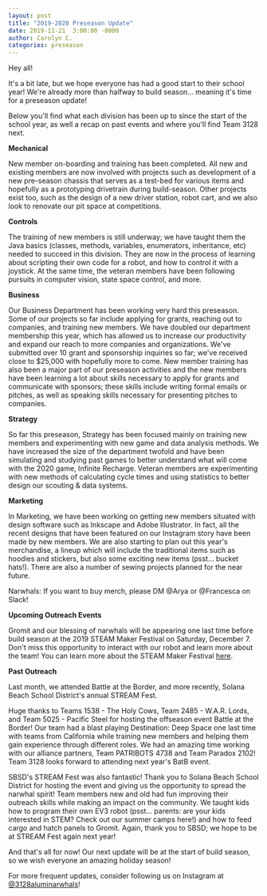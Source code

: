 ```yaml
---
layout: post
title: "2019-2020 Preseason Update"
date: 2019-11-21  3:00:00 -0800
author: Carolyn C.
categories: preseason
---
```


Hey all!

It's a bit late, but we hope everyone has had a good start to their school year! We're already more than halfway to build season... meaning it's time for a preseason update! 

Below you'll find what each division has been up to since the start of the school year, as well a recap on past events and where you'll find Team 3128 next.


  **Mechanical**

  New member on-boarding and training has been completed. All new and existing members are now involved with projects such as development of a new pre-season chassis that serves as a test-bed for various items and hopefully as a prototyping drivetrain during build-season. Other projects exist too, such as the design of a new driver station, robot cart, and we also look to renovate our pit space at competitions.


  **Controls**

  The training of new members is still underway; we have taught them the Java basics (classes, methods, variables, enumerators, inheritance, etc) needed to succeed in this division. They are now in the process of learning about scripting their own code for a robot, and how to control it with a joystick. At the same time, the veteran members have been following pursuits in computer vision, state space control, and more.


  **Business**

  Our Business Department has been working very hard this preseason. Some of our projects so far include applying for grants, reaching out to companies, and training new members. We have doubled our department membership this year, which has allowed us to increase our productivity and expand our reach to more companies and organizations. We've submitted over 10 grant and sponsorship inquiries so far; we've received close to $25,000 with hopefully more to come. New member training has also been a major part of our preseason activities and the new members have been learning a lot about skills necessary to apply for grants and communicate with sponsors; these skills include writing formal emails or pitches, as well as speaking skills necessary for presenting pitches to companies.


  **Strategy**

  So far this preseason, Strategy has been focused mainly on training new members and experimenting with new game and data analysis methods. We have increased the size of the department twofold and have been simulating and studying past games to better understand what will come with the 2020 game, Infinite Recharge. Veteran members are experimenting with new methods of calculating cycle times and using statistics to better design our scouting & data systems.


  **Marketing**

  In Marketing, we have been working on getting new members situated with design software such as Inkscape and Adobe Illustrator. In fact, all the recent designs that have been featured on our Instagram story have been made by new members. We are also starting to plan out this year's merchandise, a lineup which will include the traditional items such as hoodies and stickers, but also some exciting new items (psst... bucket hats!). There are also a number of sewing projects planned for the near future.

Narwhals: If you want to buy merch, please DM @Arya or @Francesca on Slack!


**Upcoming Outreach Events**

Gromit and our blessing of narwhals will be appearing one last time before build season at the 2019 STEAM Maker Festival on Saturday, December 7. Don't miss this opportunity to interact with our robot and learn more about the team! You can learn more about the STEAM Maker Festival [here](https://sansmf.org/).

**Past Outreach**

Last month, we attended Battle at the Border, and more recently, Solana Beach School District's annual STREAM Fest.

Huge thanks to Teams 1538 - The Holy Cows, Team 2485 - W.A.R. Lords, and Team 5025 - Pacific Steel for hosting the offseason event Battle at the Border! Our team had a blast playing Destination: Deep Space one last time with teams from California while training new members and helping them gain experience through different roles. We had an amazing time working with our alliance partners, Team PATRIBOTS 4738 and Team Paradox 2102! Team 3128 looks forward to attending next year's BatB event.

SBSD's STREAM Fest was also fantastic! Thank you to Solana Beach School District for hosting the event and giving us the opportunity to spread the narwhal spirit! Team members new and old had fun improving their outreach skills while making an impact on the community. We taught kids how to program their own EV3 robot (psst... parents: are your kids interested in STEM? Check out our summer camps here!) and how to feed cargo and hatch panels to Gromit. Again, thank you to SBSD; we hope to be at STREAM Fest again next year!

And that's all for now! Our next update will be at the start of build season, so we wish everyone an amazing holiday season! 

For  more frequent updates, consider following us on Instagram at [@3128aluminarwhals](https://www.instagram.com/3128aluminarwhals/)!
